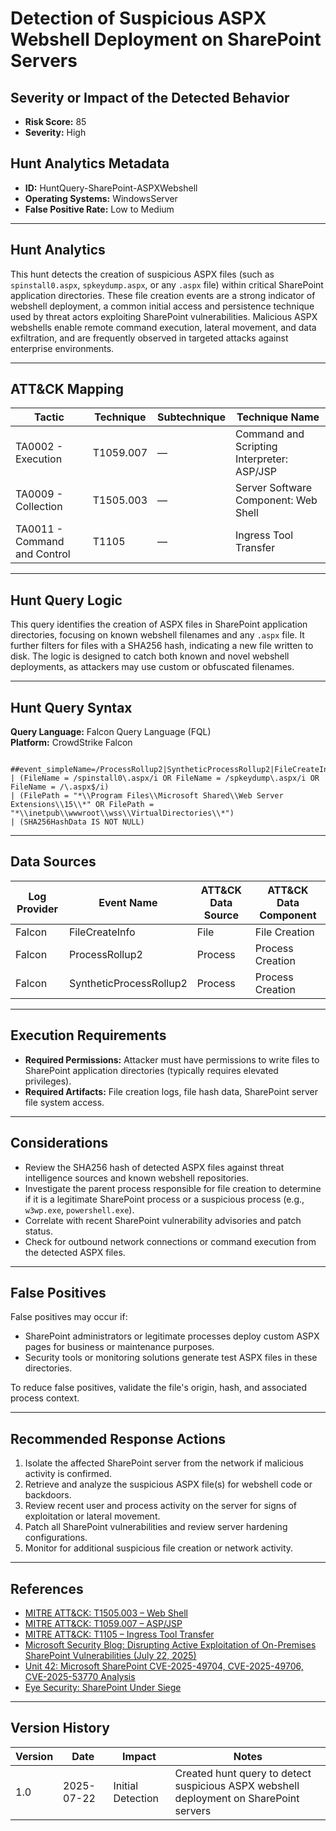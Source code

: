 # Detection of Suspicious ASPX Webshell Deployment on SharePoint Servers

## Severity or Impact of the Detected Behavior
- **Risk Score:** 85
- **Severity:** High

## Hunt Analytics Metadata

- **ID:** HuntQuery-SharePoint-ASPXWebshell
- **Operating Systems:** WindowsServer
- **False Positive Rate:** Low to Medium

---

## Hunt Analytics

This hunt detects the creation of suspicious ASPX files (such as `spinstall0.aspx`, `spkeydump.aspx`, or any `.aspx` file) within critical SharePoint application directories. These file creation events are a strong indicator of webshell deployment, a common initial access and persistence technique used by threat actors exploiting SharePoint vulnerabilities. Malicious ASPX webshells enable remote command execution, lateral movement, and data exfiltration, and are frequently observed in targeted attacks against enterprise environments.

---

## ATT&CK Mapping

| Tactic                        | Technique   | Subtechnique | Technique Name                                         |
|------------------------------|-------------|--------------|--------------------------------------------------------|
| TA0002 - Execution            | T1059.007   | —            | Command and Scripting Interpreter: ASP/JSP             |
| TA0009 - Collection           | T1505.003   | —            | Server Software Component: Web Shell                   |
| TA0011 - Command and Control  | T1105       | —            | Ingress Tool Transfer                                  |

---

## Hunt Query Logic

This query identifies the creation of ASPX files in SharePoint application directories, focusing on known webshell filenames and any `.aspx` file. It further filters for files with a SHA256 hash, indicating a new file written to disk. The logic is designed to catch both known and novel webshell deployments, as attackers may use custom or obfuscated filenames.

---

## Hunt Query Syntax

**Query Language:** Falcon Query Language (FQL)  
**Platform:** CrowdStrike Falcon

```fql
 ##event_simpleName=/ProcessRollup2|SyntheticProcessRollup2|FileCreateInfo/     
| (FileName = /spinstall0\.aspx/i OR FileName = /spkeydump\.aspx/i OR FileName = /\.aspx$/i)      
| (FilePath = "*\\Program Files\\Microsoft Shared\\Web Server Extensions\\15\\*" OR FilePath = "*\\inetpub\\wwwroot\\wss\\VirtualDirectories\\*")      
| (SHA256HashData IS NOT NULL) 
```

---

## Data Sources

| Log Provider | Event Name                | ATT&CK Data Source | ATT&CK Data Component |
|--------------|--------------------------|--------------------|-----------------------|
| Falcon       | FileCreateInfo           | File               | File Creation         |
| Falcon       | ProcessRollup2           | Process            | Process Creation      |
| Falcon       | SyntheticProcessRollup2  | Process            | Process Creation      |

---

## Execution Requirements

- **Required Permissions:** Attacker must have permissions to write files to SharePoint application directories (typically requires elevated privileges).
- **Required Artifacts:** File creation logs, file hash data, SharePoint server file system access.

---

## Considerations

- Review the SHA256 hash of detected ASPX files against threat intelligence sources and known webshell repositories.
- Investigate the parent process responsible for file creation to determine if it is a legitimate SharePoint process or a suspicious process (e.g., `w3wp.exe`, `powershell.exe`).
- Correlate with recent SharePoint vulnerability advisories and patch status.
- Check for outbound network connections or command execution from the detected ASPX files.

---

## False Positives

False positives may occur if:

- SharePoint administrators or legitimate processes deploy custom ASPX pages for business or maintenance purposes.
- Security tools or monitoring solutions generate test ASPX files in these directories.

To reduce false positives, validate the file's origin, hash, and associated process context.

---

## Recommended Response Actions

1. Isolate the affected SharePoint server from the network if malicious activity is confirmed.
2. Retrieve and analyze the suspicious ASPX file(s) for webshell code or backdoors.
3. Review recent user and process activity on the server for signs of exploitation or lateral movement.
4. Patch all SharePoint vulnerabilities and review server hardening configurations.
5. Monitor for additional suspicious file creation or network activity.

---

## References

- [MITRE ATT&CK: T1505.003 – Web Shell](https://attack.mitre.org/techniques/T1505/003/)
- [MITRE ATT&CK: T1059.007 – ASP/JSP](https://attack.mitre.org/techniques/T1059/007/)
- [MITRE ATT&CK: T1105 – Ingress Tool Transfer](https://attack.mitre.org/techniques/T1105/)
- [Microsoft Security Blog: Disrupting Active Exploitation of On-Premises SharePoint Vulnerabilities (July 22, 2025)](https://www.microsoft.com/en-us/security/blog/2025/07/22/disrupting-active-exploitation-of-on-premises-sharepoint-vulnerabilities/)
- [Unit 42: Microsoft SharePoint CVE-2025-49704, CVE-2025-49706, CVE-2025-53770 Analysis](https://unit42.paloaltonetworks.com/microsoft-sharepoint-cve-2025-49704-cve-2025-49706-cve-2025-53770/)
- [Eye Security: SharePoint Under Siege](https://research.eye.security/sharepoint-under-siege/)

---

## Version History

| Version | Date       | Impact            | Notes                                                                                      |
|---------|------------|-------------------|--------------------------------------------------------------------------------------------|
| 1.0     | 2025-07-22 | Initial Detection | Created hunt query to detect suspicious ASPX webshell deployment on SharePoint servers      |

